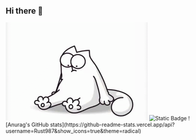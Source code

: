 ## Hi there 👋

<img src="https://github.com/Rust987/Rust987/blob/main/my_gif.gif" Alt="TheUnlimited" widtn="600">
<img alt="Static Badge" src="https://img.shields.io/badge/RU-Python-blue">
![Anurag's GitHub stats](https://github-readme-stats.vercel.app/api?username=Rust987&show_icons=true&theme=radical)
